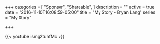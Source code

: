 +++
categories = [
  "Sponsor",
  "Shareable", 
]
description = ""
active = true
date = "2016-11-10T16:08:59-05:00"
title = "My Story - Bryan Lang"
series = "My Story"

+++

{{< youtube ismg2tuhfMc >}}

